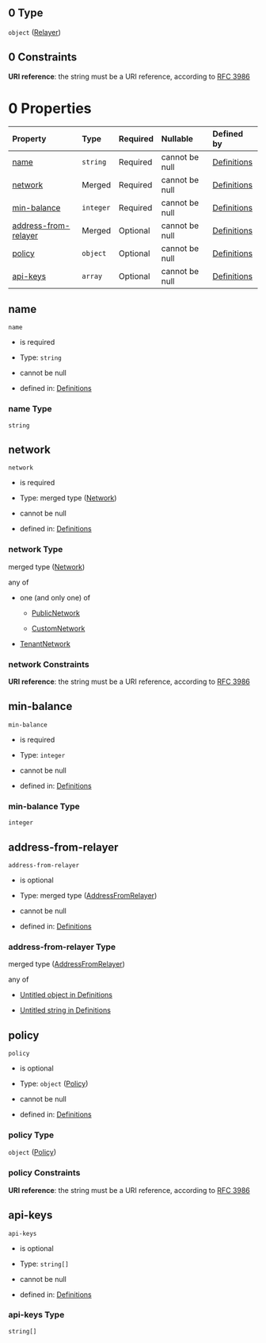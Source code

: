 ## 0 Type

`object` ([Relayer](definitions-definitions-relayer.md))

## 0 Constraints

**URI reference**: the string must be a URI reference, according to [RFC 3986](https://tools.ietf.org/html/rfc3986 "check the specification")

# 0 Properties

| Property                                      | Type      | Required | Nullable       | Defined by                                                                                                                                                     |
| :-------------------------------------------- | :-------- | :------- | :------------- | :------------------------------------------------------------------------------------------------------------------------------------------------------------- |
| [name](#name)                                 | `string`  | Required | cannot be null | [Definitions](definitions-definitions-relayer-properties-name.md "definitions.schema.json#/definitions/relayer/properties/name")                               |
| [network](#network)                           | Merged    | Required | cannot be null | [Definitions](definitions-definitions-network.md "definitions.schema.json#/definitions/relayer/properties/network")                                            |
| [min-balance](#min-balance)                   | `integer` | Required | cannot be null | [Definitions](definitions-definitions-relayer-properties-min-balance.md "definitions.schema.json#/definitions/relayer/properties/min-balance")                 |
| [address-from-relayer](#address-from-relayer) | Merged    | Optional | cannot be null | [Definitions](definitions-definitions-relayer-properties-addressfromrelayer.md "definitions.schema.json#/definitions/relayer/properties/address-from-relayer") |
| [policy](#policy)                             | `object`  | Optional | cannot be null | [Definitions](definitions-definitions-policy.md "definitions.schema.json#/definitions/relayer/properties/policy")                                              |
| [api-keys](#api-keys)                         | `array`   | Optional | cannot be null | [Definitions](definitions-definitions-relayer-properties-relayerapikeys.md "definitions.schema.json#/definitions/relayer/properties/api-keys")                 |

## name



`name`

*   is required

*   Type: `string`

*   cannot be null

*   defined in: [Definitions](definitions-definitions-relayer-properties-name.md "definitions.schema.json#/definitions/relayer/properties/name")

### name Type

`string`

## network



`network`

*   is required

*   Type: merged type ([Network](definitions-definitions-network.md))

*   cannot be null

*   defined in: [Definitions](definitions-definitions-network.md "definitions.schema.json#/definitions/relayer/properties/network")

### network Type

merged type ([Network](definitions-definitions-network.md))

any of

*   one (and only one) of

    *   [PublicNetwork](definitions-definitions-publicnetwork.md "check type definition")

    *   [CustomNetwork](definitions-definitions-customnetwork.md "check type definition")

*   [TenantNetwork](definitions-definitions-tenantnetwork.md "check type definition")

### network Constraints

**URI reference**: the string must be a URI reference, according to [RFC 3986](https://tools.ietf.org/html/rfc3986 "check the specification")

## min-balance



`min-balance`

*   is required

*   Type: `integer`

*   cannot be null

*   defined in: [Definitions](definitions-definitions-relayer-properties-min-balance.md "definitions.schema.json#/definitions/relayer/properties/min-balance")

### min-balance Type

`integer`

## address-from-relayer



`address-from-relayer`

*   is optional

*   Type: merged type ([AddressFromRelayer](definitions-definitions-relayer-properties-addressfromrelayer.md))

*   cannot be null

*   defined in: [Definitions](definitions-definitions-relayer-properties-addressfromrelayer.md "definitions.schema.json#/definitions/relayer/properties/address-from-relayer")

### address-from-relayer Type

merged type ([AddressFromRelayer](definitions-definitions-relayer-properties-addressfromrelayer.md))

any of

*   [Untitled object in Definitions](definitions-definitions-relayer-properties-addressfromrelayer-anyof-0.md "check type definition")

*   [Untitled string in Definitions](definitions-definitions-relayer-properties-addressfromrelayer-anyof-1.md "check type definition")

## policy



`policy`

*   is optional

*   Type: `object` ([Policy](definitions-definitions-policy.md))

*   cannot be null

*   defined in: [Definitions](definitions-definitions-policy.md "definitions.schema.json#/definitions/relayer/properties/policy")

### policy Type

`object` ([Policy](definitions-definitions-policy.md))

### policy Constraints

**URI reference**: the string must be a URI reference, according to [RFC 3986](https://tools.ietf.org/html/rfc3986 "check the specification")

## api-keys



`api-keys`

*   is optional

*   Type: `string[]`

*   cannot be null

*   defined in: [Definitions](definitions-definitions-relayer-properties-relayerapikeys.md "definitions.schema.json#/definitions/relayer/properties/api-keys")

### api-keys Type

`string[]`
